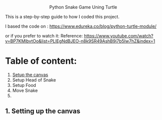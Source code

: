 <p align="center"> 
Python Snake Game Uning Turtle
</p>

This is a step-by-step guide to how I coded this project.

I based the code on : https://www.edureka.co/blog/python-turtle-module/

or if you prefer to watch it: 
Reference: https://www.youtube.com/watch?v=BP7KMlbvtOo&list=PLlEgNdBJEO-n8k9SR49AshB9j7b5Iw7hZ&index=1

# Table of content:
1. [Setup the canvas](#canvas)
2. Setup Head of Snake
3. Setup Food
4. Move Snake
5. 

<a name='canvas'></a>
## 1. Setting up the canvas
